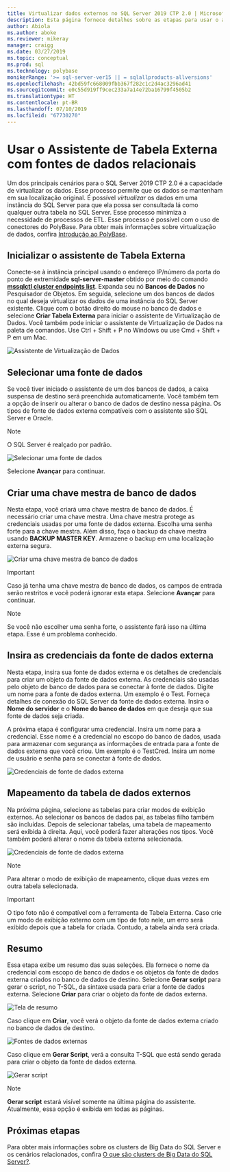 ```yaml
---
title: Virtualizar dados externos no SQL Server 2019 CTP 2.0 | Microsoft Docs
description: Esta página fornece detalhes sobre as etapas para usar o assistente Criar tabela externa para Fontes de dados relacionais
author: Abiola
ms.author: aboke
ms.reviewer: mikeray
manager: craigg
ms.date: 03/27/2019
ms.topic: conceptual
ms.prod: sql
ms.technology: polybase
monikerRange: '>= sql-server-ver15 || = sqlallproducts-allversions'
ms.openlocfilehash: 42bd59fc668009fbb367f282c1c2d4ac3296ad41
ms.sourcegitcommit: e0c55d919ff9cec233a7a14e72ba16799f4505b2
ms.translationtype: HT
ms.contentlocale: pt-BR
ms.lasthandoff: 07/10/2019
ms.locfileid: "67730270"
---
```

# <a name="use-the-external-table-wizard-with-relational-data-sources"></a>Usar o Assistente de Tabela Externa com fontes de dados relacionais

Um dos principais cenários para o SQL Server 2019 CTP 2.0 é a capacidade de virtualizar os dados. Esse processo permite que os dados se mantenham em sua localização original. É possível *virtualizar* os dados em uma instância do SQL Server para que ela possa ser consultada lá como qualquer outra tabela no SQL Server. Esse processo minimiza a necessidade de processos de ETL. Esse processo é possível com o uso de conectores do PolyBase. Para obter mais informações sobre virtualização de dados, confira [Introdução ao PolyBase](polybase-guide.md).

## <a name="start-the-external-table-wizard"></a>Inicializar o assistente de Tabela Externa

Conecte-se à instância principal usando o endereço IP/número da porta do ponto de extremidade **sql-server-master** obtido por meio do comando [**mssqlctl cluster endpoints list**](../../big-data-cluster/deployment-guidance.md#endpoints). Expanda seu nó **Bancos de Dados** no Pesquisador de Objetos. Em seguida, selecione um dos bancos de dados no qual deseja virtualizar os dados de uma instância do SQL Server existente. Clique com o botão direito do mouse no banco de dados e selecione **Criar Tabela Externa** para iniciar o assistente de Virtualização de Dados. Você também pode iniciar o assistente de Virtualização de Dados na paleta de comandos. Use Ctrl + Shift + P no Windows ou use Cmd + Shift + P em um Mac.

![Assistente de Virtualização de Dados](media/data-virtualization/virtualize-data-wizard.png)
## <a name="select-a-data-source"></a>Selecionar uma fonte de dados

Se você tiver iniciado o assistente de um dos bancos de dados, a caixa suspensa de destino será preenchida automaticamente. Você também tem a opção de inserir ou alterar o banco de dados de destino nessa página. Os tipos de fonte de dados externa compatíveis com o assistente são SQL Server e Oracle.

> [!NOTE]
>O SQL Server é realçado por padrão.


![Selecionar uma fonte de dados](media/data-virtualization/select-data-source.png)

Selecione **Avançar** para continuar.

## <a name="create-a-database-master-key"></a>Criar uma chave mestra de banco de dados

Nesta etapa, você criará uma chave mestra de banco de dados. É necessário criar uma chave mestra. Uma chave mestra protege as credenciais usadas por uma fonte de dados externa. Escolha uma senha forte para a chave mestra. Além disso, faça o backup da chave mestra usando **BACKUP MASTER KEY**. Armazene o backup em uma localização externa segura.

![Criar uma chave mestra de banco de dados](media/data-virtualization/virtualize-data-master-key.png)

> [!IMPORTANT]
> Caso já tenha uma chave mestra de banco de dados, os campos de entrada serão restritos e você poderá ignorar esta etapa. Selecione **Avançar** para continuar.

> [!NOTE]
> Se você não escolher uma senha forte, o assistente fará isso na última etapa. Esse é um problema conhecido.

## <a name="enter-external-data-source-credentials"></a>Insira as credenciais da fonte de dados externa

Nesta etapa, insira sua fonte de dados externa e os detalhes de credenciais para criar um objeto da fonte de dados externa. As credenciais são usadas pelo objeto de banco de dados para se conectar à fonte de dados. Digite um nome para a fonte de dados externa. Um exemplo é o Test. Forneça detalhes de conexão do SQL Server da fonte de dados externa. Insira o **Nome do servidor** e o **Nome do banco de dados** em que deseja que sua fonte de dados seja criada.

A próxima etapa é configurar uma credencial. Insira um nome para a credencial. Esse nome é a credencial no escopo do banco de dados, usada para armazenar com segurança as informações de entrada para a fonte de dados externa que você criou. Um exemplo é o TestCred. Insira um nome de usuário e senha para se conectar à fonte de dados.

![Credenciais de fonte de dados externa](media/data-virtualization/data-source-credentials.png)

## <a name="external-data-table-mapping"></a>Mapeamento da tabela de dados externos

Na próxima página, selecione as tabelas para criar modos de exibição externos. Ao selecionar os bancos de dados pai, as tabelas filho também são incluídas. Depois de selecionar tabelas, uma tabela de mapeamento será exibida à direita. Aqui, você poderá fazer alterações nos tipos. Você também poderá alterar o nome da tabela externa selecionada.

![Credenciais de fonte de dados externa](media/data-virtualization/data-table-mapping.png)

> [!NOTE]
>Para alterar o modo de exibição de mapeamento, clique duas vezes em outra tabela selecionada.

> [!IMPORTANT]
>O tipo foto não é compatível com a ferramenta de Tabela Externa. Caso crie um modo de exibição externo com um tipo de foto nele, um erro será exibido depois que a tabela for criada. Contudo, a tabela ainda será criada.

## <a name="summary"></a>Resumo

Essa etapa exibe um resumo das suas seleções. Ela fornece o nome da credencial com escopo de banco de dados e os objetos da fonte de dados externa criados no banco de dados de destino. Selecione **Gerar script** para gerar o script, no T-SQL, da sintaxe usada para criar a fonte de dados externa. Selecione **Criar** para criar o objeto da fonte de dados externa.

![Tela de resumo](media/data-virtualization/virtualize-data-summary.png)

Caso clique em **Criar**, você verá o objeto da fonte de dados externa criado no banco de dados de destino.

![Fontes de dados externas](media/data-virtualization/external-data-sources.png)

Caso clique em **Gerar Script**, verá a consulta T-SQL que está sendo gerada para criar o objeto da fonte de dados externa.

![Gerar script](media/data-virtualization/generated-script.png)

> [!NOTE]
> **Gerar script** estará visível somente na última página do assistente. Atualmente, essa opção é exibida em todas as páginas.

## <a name="next-steps"></a>Próximas etapas

Para obter mais informações sobre os clusters de Big Data do SQL Server e os cenários relacionados, confira [O que são clusters de Big Data do SQL Server?](../../big-data-cluster/big-data-cluster-overview.md).
